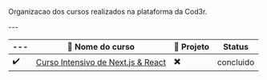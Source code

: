 <p>Organizacao dos cursos realizados na plataforma da Cod3r.</p>
---

| --- | :file_folder: Nome do curso | :link: Projeto | Status |
| --- | --- | --- | --- |
| :heavy_check_mark: | [Curso Intensivo de Next.js & React](./intensivo-Nextjs-React/projeto-final/) | :heavy_multiplication_x: | concluido |

<!-- 
:heavy_multiplication_x:
 -->